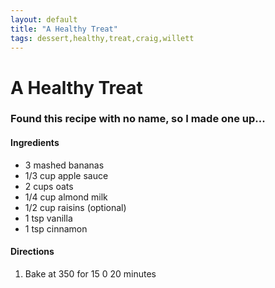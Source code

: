 ```yaml
---
layout: default
title: "A Healthy Treat"
tags: dessert,healthy,treat,craig,willett
---
```

# A Healthy Treat

### Found this recipe with no name, so I made one up...

#### Ingredients
- 3 mashed bananas
- 1/3 cup apple sauce
- 2 cups oats
- 1/4 cup almond milk
- 1/2 cup raisins (optional)
- 1 tsp vanilla
- 1 tsp cinnamon

#### Directions
1. Bake at 350 for 15 0 20 minutes
